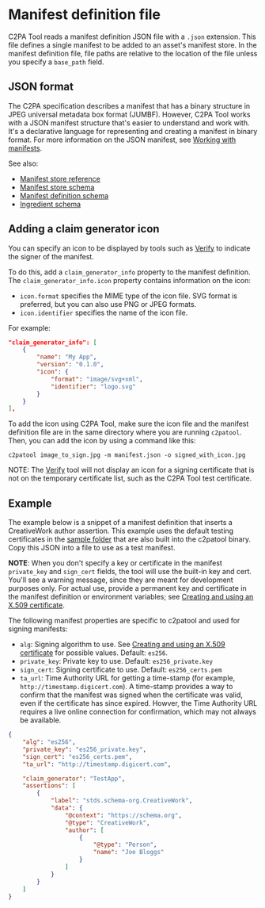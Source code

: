 # Manifest definition file

C2PA Tool reads a manifest definition JSON file with a `.json` extension. This file defines a single manifest to be added to an asset's manifest store.
In the manifest definition file, file paths are relative to the location of the file unless you specify a `base_path` field.

## JSON format

The C2PA specification describes a manifest that has a binary structure in JPEG universal metadata box format (JUMBF).  However, C2PA Tool works with a JSON manifest structure that's easier to understand and work with.  It's a declarative language for representing and creating a manifest in binary format. For more information on the JSON manifest, see [Working with manifests](https://opensource.contentauthenticity.org/docs/manifest/understanding-manifest).

See also:

* <a href="https://opensource.contentauthenticity.org/docs/manifest/manifest-ref" target="_self">Manifest store reference</a>
* <a href="https://opensource.contentauthenticity.org/docs/manifest/manifest-json-schema" target="_self">Manifest store schema</a>
* <a href="https://github.com/contentauth/c2patool/blob/main/schemas/manifest-definition.json" target="_self">Manifest definition schema</a>
* <a href="https://github.com/contentauth/c2patool/blob/main/schemas/ingredient.json" target="_self">Ingredient schema</a>

## Adding a claim generator icon

You can specify an icon to be displayed by tools such as [Verify](https://contentcredentials.org/verify) to indicate the signer of the manifest.

To do this, add a `claim_generator_info` property to the manifest definition. The `claim_generator_info.icon` property contains information on the icon:
- `icon.format` specifies the MIME type of the icon file.  SVG format is preferred, but you can also use PNG or JPEG formats. 
- `icon.identifier` specifies the name of the icon file.

For example:

```json
"claim_generator_info": [
	{
		"name": "My App",
		"version": "0.1.0",
		"icon": {
			"format": "image/svg+xml",
			"identifier": "logo.svg"
		}
	}
],
```

To add the icon using C2PA Tool, make sure the icon file and the manifest definition file  are in the same directory where you are running `c2patool`. Then, you can add the icon by using a command like this:

```shell
c2patool image_to_sign.jpg -m manifest.json -o signed_with_icon.jpg
```

NOTE: The [Verify](https://contentcredentials.org/verify) tool will not display an icon for a signing certificate that is not on the temporary certificate list, such as the C2PA Tool test certificate.

## Example

The example below is a snippet of a manifest definition that inserts a CreativeWork author assertion. This example uses the default testing certificates in the [sample folder](https://github.com/contentauth/c2patool/tree/main/sample) that are also built into the c2patool binary.   Copy this JSON into a file to use as a test manifest. 

**NOTE**:  When you don't specify a key or certificate in the manifest `private_key` and `sign_cert` fields, the tool will use the built-in key and cert. You'll see a warning message, since they are meant for development purposes only. For actual use, provide a permanent key and certificate in the manifest definition or environment variables; see [Creating and using an X.509 certificate](x_509.md). 

The following manifest properties are specific to c2patool and used for signing manifests:

- `alg`: Signing algorithm to use. See [Creating and using an X.509 certificate](x_509.md) for possible values. Default: `es256`.
- `private_key`: Private key to use. Default: `es256_private.key`
- `sign_cert`: Signing certificate to use. Default: `es256_certs.pem`
- `ta_url`:  Time Authority URL for getting a time-stamp (for example, `http://timestamp.digicert.com`). A time-stamp provides a way to confirm that the manifest was signed when the certificate was valid, even if the certificate has since expired. Howver, the Time Authority URL requires a live online connection for confirmation, which may not always be available.

```json
{
    "alg": "es256",
    "private_key": "es256_private.key",
    "sign_cert": "es256_certs.pem",
    "ta_url": "http://timestamp.digicert.com",

    "claim_generator": "TestApp",
    "assertions": [
        {
            "label": "stds.schema-org.CreativeWork",
            "data": {
                "@context": "https://schema.org",
                "@type": "CreativeWork",
                "author": [
                    {
                        "@type": "Person",
                        "name": "Joe Bloggs"
                    }
                ]
            }
        }
    ]
}
```
